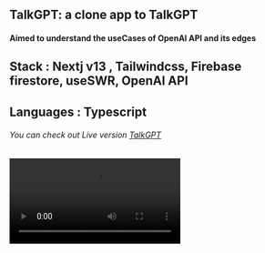   ## TalkGPT: a clone app to TalkGPT
#### Aimed to understand the useCases of OpenAI API and its edges
## Stack : Nextj v13 , Tailwindcss, Firebase firestore, useSWR, OpenAI API
## Languages : Typescript
###### You can check out Live version [TalkGPT](https://talkgptee.vercel.app)
![alt text](https://github.com/sideeq12/talkGPT/blob/main/talk.mp4 "Design Gif")
